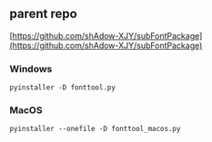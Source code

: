 ## parent repo
[https://github.com/shAdow-XJY/subFontPackage](https://github.com/shAdow-XJY/subFontPackage)

### Windows
```commandline
pyinstaller -D fonttool.py
```

### MacOS
```commandline
pyinstaller --onefile -D fonttool_macos.py
```